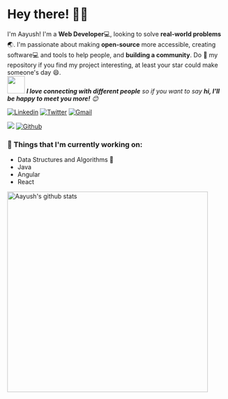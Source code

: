 <!-- Greeting -->
# Hey there! :wave::smiley:

<!--Introduction -->
I'm Aayush! I'm a **Web Developer**:computer:, looking to solve **real-world problems**:earth_asia:. I'm passionate about making **open-source** more accessible, creating software:computer: and tools to help people, and **building a community**. Do :star2: my repository if you find my project interesting, at least your star could make someone's day :smile:.
<br>
<img src="https://media.giphy.com/media/LnQjpWaON8nhr21vNW/giphy.gif" width="40"> <em><b>I love connecting with different people</b> so if you want to say <b>hi, I'll be happy to meet you more!</b> :blush:</em>

<!-- Your badges -->
[![Linkedin](https://img.shields.io/badge/-Aayush_Jain-blue?style=flat&logo=Linkedin&logoColor=white)](https://www.linkedin.com/in/aayush89890)
[![Twitter](https://img.shields.io/twitter/url?style=social&url=https%3A%2F%2Ftwitter.com%2Faayush89890)](https://twitter.com/aayush89890)
[![Gmail](https://img.shields.io/badge/-ayush8989049912-c14438?style=flat&logo=Gmail&logoColor=white)](https://mail.google.com/mail/?view=cm&fs=1&to=ayush8989049912@gmail.com)

<!-- Profile View Count and GitStats -->
![](https://komarev.com/ghpvc/?username=aayush89890&style=flat)
[![Github](https://img.shields.io/badge/-Aayush_Jain-black?style=flat&labelColor=black&logo=github&logoColor=white)](https://gitstats.me/aayush89890)

<!-- current status -->
### 💼  Things that I'm currently working on: 
* Data Structures and Algorithms 💫
* Java
* Angular
* React

<!-- ### 🌱 Challenges that I’m currently challenging myself:
Since the World is in the quarantine stage:earth_asia:, and I’m having lots of spare time:watch:, I decided to take this time focusing on feeding more knowledge:books: to myself. I set a couple of self-challenges in order to push myself more further.:running: 

* Learn to code:man_technologist: 5-6 hours a day with no distraction ( One or two day off a week. ) 
* Read:newspaper: Dev and UI articles daily 
* Workout:weight_lifting_man: 3 days in a row and take a day break 
* Avoid spending too much time on Youtube Entertainment:skull_and_crossbones:
* Adapting the minimalism life style
* 🔜 -->

<p> <!-- GitHub README Stats -->
  <a href="https://gitstats.me/aayush89890">
    <img width="460" height="auto" align="center" alt="Aayush's github stats"
         src="https://github-readme-stats.vercel.app/api?username=aayush89890&show_icons=true&theme=algolia&count_private=true&include_all_commits=true" />
   <!-- <img width="30%" height="auto" align="right" alt="Aayush's github stats" 
         src="https://github-readme-stats.vercel.app/api/top-langs/?username=aayush89890&layout=compact" />
  </a>
</p>

<h4 align="center"> Thanks for Visiting!:innocent:</h4>
